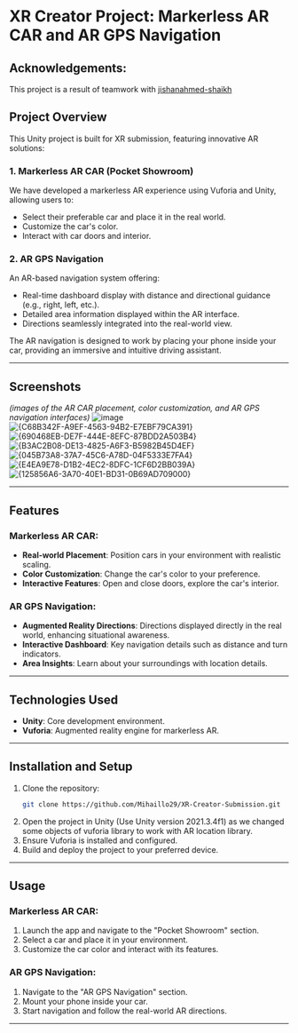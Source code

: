 # XR Creator Project: Markerless AR CAR and AR GPS Navigation

## Acknowledgements:
This project is a result of teamwork with [jishanahmed-shaikh](https://github.com/jishanahmed-shaikh)

## Project Overview

This Unity project is built for XR submission, featuring innovative AR solutions:

### 1. Markerless AR CAR (Pocket Showroom)
We have developed a markerless AR experience using Vuforia and Unity, allowing users to:
- Select their preferable car and place it in the real world.
- Customize the car's color.
- Interact with car doors and interior.

### 2. AR GPS Navigation
An AR-based navigation system offering:
- Real-time dashboard display with distance and directional guidance (e.g., right, left, etc.).
- Detailed area information displayed within the AR interface.
- Directions seamlessly integrated into the real-world view.

The AR navigation is designed to work by placing your phone inside your car, providing an immersive and intuitive driving assistant.

---

## Screenshots
*(images of the AR CAR placement, color customization, and AR GPS navigation interfaces)*
![image](https://github.com/user-attachments/assets/b7e6cd81-af9c-403a-acad-05f24372d488)
![{C68B342F-A9EF-4563-94B2-E7EBF79CA391}](https://github.com/user-attachments/assets/52efb6ac-90c1-4e87-a9ae-0992eaf1a775)
![{690468EB-DE7F-444E-8EFC-87BDD2A503B4}](https://github.com/user-attachments/assets/25cac680-4044-4d01-8b72-356063b3ffca)
![{B3AC2B08-DE13-4825-A6F3-B5982B45D4EF}](https://github.com/user-attachments/assets/8a1c9cd0-c77c-4fc5-a0d7-603701b5599d)
![{045B73A8-37A7-45C6-A78D-04F5333E7FA4}](https://github.com/user-attachments/assets/6367f275-c388-4898-a198-c117790428ba)
![{E4EA9E78-D1B2-4EC2-8DFC-1CF6D2BB039A}](https://github.com/user-attachments/assets/8f0d89c8-1bd3-444b-8ca8-5b11941deac6)
![{125856A6-3A70-40E1-BD31-0B69AD709000}](https://github.com/user-attachments/assets/7c97d3dc-75c4-4ca3-a3e3-0fbeda1f4548)


---

## Features

### Markerless AR CAR:
- **Real-world Placement**: Position cars in your environment with realistic scaling.
- **Color Customization**: Change the car's color to your preference.
- **Interactive Features**: Open and close doors, explore the car's interior.

### AR GPS Navigation:
- **Augmented Reality Directions**: Directions displayed directly in the real world, enhancing situational awareness.
- **Interactive Dashboard**: Key navigation details such as distance and turn indicators.
- **Area Insights**: Learn about your surroundings with location details.

---

## Technologies Used
- **Unity**: Core development environment.
- **Vuforia**: Augmented reality engine for markerless AR.

---

## Installation and Setup
1. Clone the repository:
   ```bash
   git clone https://github.com/Mihaillo29/XR-Creator-Submission.git
   ```
2. Open the project in Unity (Use Unity version 2021.3.4f1) as we changed some objects of vuforia library to work with AR location library.
3. Ensure Vuforia is installed and configured.
4. Build and deploy the project to your preferred device.

---

## Usage
### Markerless AR CAR:
1. Launch the app and navigate to the "Pocket Showroom" section.
2. Select a car and place it in your environment.
3. Customize the car color and interact with its features.

### AR GPS Navigation:
1. Navigate to the "AR GPS Navigation" section.
2. Mount your phone inside your car.
3. Start navigation and follow the real-world AR directions.

---




